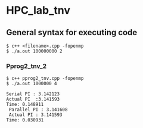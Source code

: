 # HPC_lab_tnv



## General syntax for executing code
```
$ c++ <filename>.cpp -fopenmp
$ ./a.out 100000000 2
```


### Pprog2_tnv_2

```
$ c++ pprog2_tnv.cpp -fopenmp
$ ./a.out 1000000 4
```

```
Serial PI : 3.142123 
Actual PI  :3.141593 
Time: 0.148911 
 Parallel PI : 3.141608 
 Actual PI : 3.141593 
Time: 0.030931 
```





